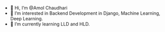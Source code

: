 - 👋 Hi, I’m @Amol Chaudhari
- 👀 I’m interested in Backend Development in Django, Machine Learning, Deep Learning.
- 🌱 I’m currently learning LLD and HLD.


<!---
Amol2709/Amol2709 is a ✨ special ✨ repository because its `README.md` (this file) appears on your GitHub profile.
You can click the Preview link to take a look at your changes.
--->
